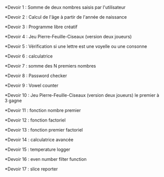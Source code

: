 *Devoir 1 : Somme de deux nombres saisis par l'utilisateur

*Devoir 2 : Calcul de l'âge à partir de l'année de naissance

*Devoir 3 : Programme libre créatif

*Devoir 4 : Jeu Pierre-Feuille-Ciseaux (version deux joueurs)

*Devoir 5 : Vérification si une lettre est une voyelle ou une consonne

*Devoir 6 : calculatrice

*Devoir 7 : somme des N premiers nombres

*Devoir 8 : Password checker

*Devoir 9 : Vowel counter

*Devoir 10 : Jeu Pierre-Feuille-Ciseaux (version deux joueurs) le premier à 3 gagne

*Devoir 11 : fonction nombre premier

*Devoir 12 : fonction factoriel

*Devoir 13 : fonction premier factoriel

*Devoir 14 : calculatrice avancée

*Devoir 15 : temperature logger

*Devoir 16 : even number filter function

*Devoir 17 : slice reporter

